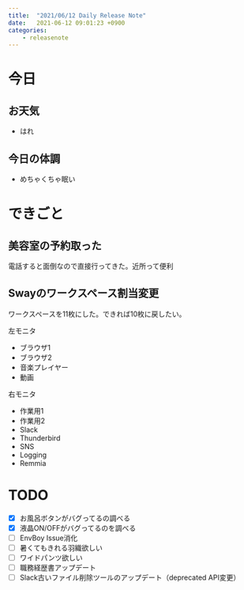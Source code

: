 ```yaml
---
title:  "2021/06/12 Daily Release Note"
date:   2021-06-12 09:01:23 +0900
categories:
	- releasenote
---
```

# 今日

## お天気

* はれ

## 今日の体調

* めちゃくちゃ眠い

# できごと

## 美容室の予約取った

電話すると面倒なので直接行ってきた。近所って便利

## Swayのワークスペース割当変更

ワークスペースを11枚にした。できれば10枚に戻したい。

左モニタ

* ブラウザ1
* ブラウザ2
* 音楽プレイヤー
* 動画

右モニタ

* 作業用1
* 作業用2
* Slack
* Thunderbird
* SNS
* Logging
* Remmia


# TODO 

- [x] お風呂ボタンがバグってるの調べる
- [x] 液晶ON/OFFがバグってるのを調べる
- [ ] EnvBoy Issue消化
- [ ] 暑くてもきれる羽織欲しい
- [ ] ワイドパンツ欲しい
- [ ] 職務経歴書アップデート
- [ ] Slack古いファイル削除ツールのアップデート（deprecated API変更）